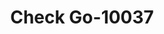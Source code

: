 ---
f_zip-code: 86323
f_state-code: AZ
title: Check Go-10037
f_phone: 928-636-1294
f_city-only: Chino Valley
f_address: 1021 North Highway 89 Suite #101 Chino Valley
f_location-unique-id: '10037'
slug: check-go-10037
updated-on: '2024-05-30T13:46:58.046Z'
created-on: '2024-05-30T13:36:59.803Z'
published-on: '2024-05-30T13:54:32.469Z'
f_city-state: cms/city/chino-valley-az.md
f_company: cms/company/check-go.md
f_state: cms/state/arizona.md
layout: '[payday-loan].html'
tags: payday-loan
---